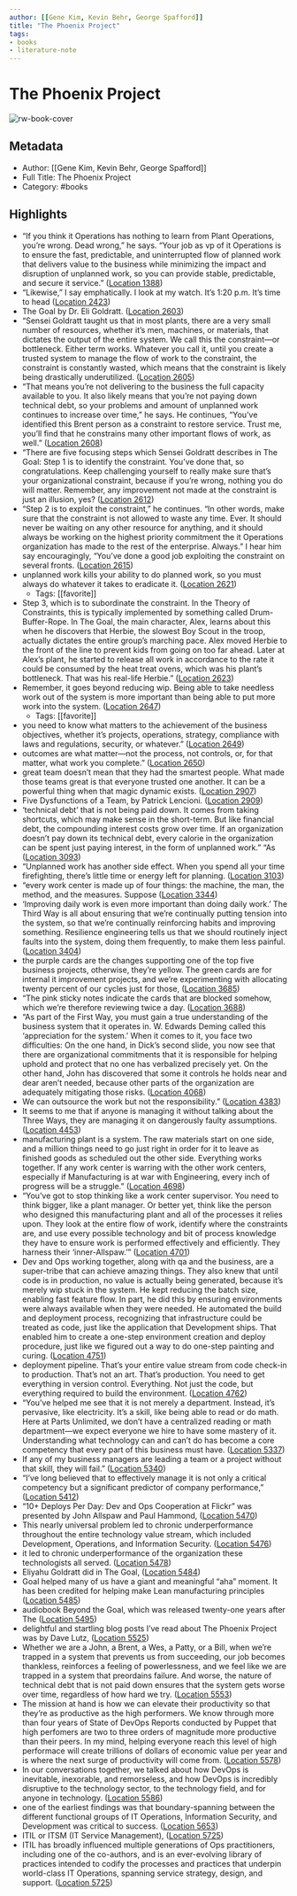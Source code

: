 ```yaml
---
author: [[Gene Kim, Kevin Behr, George Spafford]]
title: "The Phoenix Project"
tags: 
- books
- literature-note
---
```

# The Phoenix Project

![rw-book-cover](https://images-na.ssl-images-amazon.com/images/I/51zDZ1s4hCL._SL200_.jpg)

## Metadata
- Author: [[Gene Kim, Kevin Behr, George Spafford]]
- Full Title: The Phoenix Project
- Category: #books

## Highlights
- “If you think it Operations has nothing to learn from Plant Operations, you’re wrong. Dead wrong,” he says. “Your job as vp of it Operations is to ensure the fast, predictable, and uninterrupted flow of planned work that delivers value to the business while minimizing the impact and disruption of unplanned work, so you can provide stable, predictable, and secure it service.” ([Location 1388](https://readwise.io/to_kindle?action=open&asin=B078Y98RG8&location=1388))
- “Likewise,” I say emphatically. I look at my watch. It’s 1:20 p.m. It’s time to head ([Location 2423](https://readwise.io/to_kindle?action=open&asin=B078Y98RG8&location=2423))
- The Goal by Dr. Eli Goldratt. ([Location 2603](https://readwise.io/to_kindle?action=open&asin=B078Y98RG8&location=2603))
- “Sensei Goldratt taught us that in most plants, there are a very small number of resources, whether it’s men, machines, or materials, that dictates the output of the entire system. We call this the constraint—or bottleneck. Either term works. Whatever you call it, until you create a trusted system to manage the flow of work to the constraint, the constraint is constantly wasted, which means that the constraint is likely being drastically underutilized. ([Location 2605](https://readwise.io/to_kindle?action=open&asin=B078Y98RG8&location=2605))
- “That means you’re not delivering to the business the full capacity available to you. It also likely means that you’re not paying down technical debt, so your problems and amount of unplanned work continues to increase over time,” he says. He continues, “You’ve identified this Brent person as a constraint to restore service. Trust me, you’ll find that he constrains many other important flows of work, as well.” ([Location 2608](https://readwise.io/to_kindle?action=open&asin=B078Y98RG8&location=2608))
- “There are five focusing steps which Sensei Goldratt describes in The Goal: Step 1 is to identify the constraint. You’ve done that, so congratulations. Keep challenging yourself to really make sure that’s your organizational constraint, because if you’re wrong, nothing you do will matter. Remember, any improvement not made at the constraint is just an illusion, yes? ([Location 2612](https://readwise.io/to_kindle?action=open&asin=B078Y98RG8&location=2612))
- “Step 2 is to exploit the constraint,” he continues. “In other words, make sure that the constraint is not allowed to waste any time. Ever. It should never be waiting on any other resource for anything, and it should always be working on the highest priority commitment the it Operations organization has made to the rest of the enterprise. Always.” I hear him say encouragingly, “You’ve done a good job exploiting the constraint on several fronts. ([Location 2615](https://readwise.io/to_kindle?action=open&asin=B078Y98RG8&location=2615))
- unplanned work kills your ability to do planned work, so you must always do whatever it takes to eradicate it. ([Location 2621](https://readwise.io/to_kindle?action=open&asin=B078Y98RG8&location=2621))
    - Tags: [[favorite]] 
- Step 3, which is to subordinate the constraint. In the Theory of Constraints, this is typically implemented by something called Drum-Buffer-Rope. In The Goal, the main character, Alex, learns about this when he discovers that Herbie, the slowest Boy Scout in the troop, actually dictates the entire group’s marching pace. Alex moved Herbie to the front of the line to prevent kids from going on too far ahead. Later at Alex’s plant, he started to release all work in accordance to the rate it could be consumed by the heat treat ovens, which was his plant’s bottleneck. That was his real-life Herbie.” ([Location 2623](https://readwise.io/to_kindle?action=open&asin=B078Y98RG8&location=2623))
- Remember, it goes beyond reducing wip. Being able to take needless work out of the system is more important than being able to put more work into the system. ([Location 2647](https://readwise.io/to_kindle?action=open&asin=B078Y98RG8&location=2647))
    - Tags: [[favorite]] 
- you need to know what matters to the achievement of the business objectives, whether it’s projects, operations, strategy, compliance with laws and regulations, security, or whatever.” ([Location 2649](https://readwise.io/to_kindle?action=open&asin=B078Y98RG8&location=2649))
- outcomes are what matter—not the process, not controls, or, for that matter, what work you complete.” ([Location 2650](https://readwise.io/to_kindle?action=open&asin=B078Y98RG8&location=2650))
- great team doesn’t mean that they had the smartest people. What made those teams great is that everyone trusted one another. It can be a powerful thing when that magic dynamic exists. ([Location 2907](https://readwise.io/to_kindle?action=open&asin=B078Y98RG8&location=2907))
- Five Dysfunctions of a Team, by Patrick Lencioni. ([Location 2909](https://readwise.io/to_kindle?action=open&asin=B078Y98RG8&location=2909))
- ‘technical debt’ that is not being paid down. It comes from taking shortcuts, which may make sense in the short-term. But like financial debt, the compounding interest costs grow over time. If an organization doesn’t pay down its technical debt, every calorie in the organization can be spent just paying interest, in the form of unplanned work.” “As ([Location 3093](https://readwise.io/to_kindle?action=open&asin=B078Y98RG8&location=3093))
- “Unplanned work has another side effect. When you spend all your time firefighting, there’s little time or energy left for planning. ([Location 3103](https://readwise.io/to_kindle?action=open&asin=B078Y98RG8&location=3103))
- “every work center is made up of four things: the machine, the man, the method, and the measures. Suppose ([Location 3344](https://readwise.io/to_kindle?action=open&asin=B078Y98RG8&location=3344))
- ‘Improving daily work is even more important than doing daily work.’ The Third Way is all about ensuring that we’re continually putting tension into the system, so that we’re continually reinforcing habits and improving something. Resilience engineering tells us that we should routinely inject faults into the system, doing them frequently, to make them less painful. ([Location 3404](https://readwise.io/to_kindle?action=open&asin=B078Y98RG8&location=3404))
- the purple cards are the changes supporting one of the top five business projects, otherwise, they’re yellow. The green cards are for internal it improvement projects, and we’re experimenting with allocating twenty percent of our cycles just for those, ([Location 3685](https://readwise.io/to_kindle?action=open&asin=B078Y98RG8&location=3685))
- “The pink sticky notes indicate the cards that are blocked somehow, which we’re therefore reviewing twice a day. ([Location 3688](https://readwise.io/to_kindle?action=open&asin=B078Y98RG8&location=3688))
- “As part of the First Way, you must gain a true understanding of the business system that it operates in. W. Edwards Deming called this ‘appreciation for the system.’ When it comes to it, you face two difficulties: On the one hand, in Dick’s second slide, you now see that there are organizational commitments that it is responsible for helping uphold and protect that no one has verbalized precisely yet. On the other hand, John has discovered that some it controls he holds near and dear aren’t needed, because other parts of the organization are adequately mitigating those risks. ([Location 4068](https://readwise.io/to_kindle?action=open&asin=B078Y98RG8&location=4068))
- We can outsource the work but not the responsibility.” ([Location 4383](https://readwise.io/to_kindle?action=open&asin=B078Y98RG8&location=4383))
- It seems to me that if anyone is managing it without talking about the Three Ways, they are managing it on dangerously faulty assumptions. ([Location 4453](https://readwise.io/to_kindle?action=open&asin=B078Y98RG8&location=4453))
- manufacturing plant is a system. The raw materials start on one side, and a million things need to go just right in order for it to leave as finished goods as scheduled out the other side. Everything works together. If any work center is warring with the other work centers, especially if Manufacturing is at war with Engineering, every inch of progress will be a struggle.” ([Location 4698](https://readwise.io/to_kindle?action=open&asin=B078Y98RG8&location=4698))
- “You’ve got to stop thinking like a work center supervisor. You need to think bigger, like a plant manager. Or better yet, think like the person who designed this manufacturing plant and all of the processes it relies upon. They look at the entire flow of work, identify where the constraints are, and use every possible technology and bit of process knowledge they have to ensure work is performed effectively and efficiently. They harness their ‘inner-Allspaw.’” ([Location 4701](https://readwise.io/to_kindle?action=open&asin=B078Y98RG8&location=4701))
- Dev and Ops working together, along with qa and the business, are a super-tribe that can achieve amazing things. They also knew that until code is in production, no value is actually being generated, because it’s merely wip stuck in the system. He kept reducing the batch size, enabling fast feature flow. In part, he did this by ensuring environments were always available when they were needed. He automated the build and deployment process, recognizing that infrastructure could be treated as code, just like the application that Development ships. That enabled him to create a one-step environment creation and deploy procedure, just like we figured out a way to do one-step painting and curing. ([Location 4751](https://readwise.io/to_kindle?action=open&asin=B078Y98RG8&location=4751))
- deployment pipeline. That’s your entire value stream from code check-in to production. That’s not an art. That’s production. You need to get everything in version control. Everything. Not just the code, but everything required to build the environment. ([Location 4762](https://readwise.io/to_kindle?action=open&asin=B078Y98RG8&location=4762))
- “You’ve helped me see that it is not merely a department. Instead, it’s pervasive, like electricity. It’s a skill, like being able to read or do math. Here at Parts Unlimited, we don’t have a centralized reading or math department—we expect everyone we hire to have some mastery of it. Understanding what technology can and can’t do has become a core competency that every part of this business must have. ([Location 5337](https://readwise.io/to_kindle?action=open&asin=B078Y98RG8&location=5337))
- If any of my business managers are leading a team or a project without that skill, they will fail.” ([Location 5340](https://readwise.io/to_kindle?action=open&asin=B078Y98RG8&location=5340))
- “I’ve long believed that to effectively manage it is not only a critical competency but a significant predictor of company performance,” ([Location 5412](https://readwise.io/to_kindle?action=open&asin=B078Y98RG8&location=5412))
- “10+ Deploys Per Day: Dev and Ops Cooperation at Flickr” was presented by John Allspaw and Paul Hammond, ([Location 5470](https://readwise.io/to_kindle?action=open&asin=B078Y98RG8&location=5470))
- This nearly universal problem led to chronic underperformance throughout the entire technology value stream, which included Development, Operations, and Information Security. ([Location 5476](https://readwise.io/to_kindle?action=open&asin=B078Y98RG8&location=5476))
- it led to chronic underperformance of the organization these technologists all served. ([Location 5478](https://readwise.io/to_kindle?action=open&asin=B078Y98RG8&location=5478))
- Eliyahu Goldratt did in The Goal, ([Location 5484](https://readwise.io/to_kindle?action=open&asin=B078Y98RG8&location=5484))
- Goal helped many of us have a giant and meaningful “aha” moment. It has been credited for helping make Lean manufacturing principles ([Location 5485](https://readwise.io/to_kindle?action=open&asin=B078Y98RG8&location=5485))
- audiobook Beyond the Goal, which was released twenty-one years after The ([Location 5495](https://readwise.io/to_kindle?action=open&asin=B078Y98RG8&location=5495))
- delightful and startling blog posts I’ve read about The Phoenix Project was by Dave Lutz, ([Location 5525](https://readwise.io/to_kindle?action=open&asin=B078Y98RG8&location=5525))
- Whether we are a John, a Brent, a Wes, a Patty, or a Bill, when we’re trapped in a system that prevents us from succeeding, our job becomes thankless, reinforces a feeling of powerlessness, and we feel like we are trapped in a system that preordains failure. And worse, the nature of technical debt that is not paid down ensures that the system gets worse over time, regardless of how hard we try. ([Location 5553](https://readwise.io/to_kindle?action=open&asin=B078Y98RG8&location=5553))
- The mission at hand is how we can elevate their productivity so that they’re as productive as the high performers. We know through more than four years of State of DevOps Reports conducted by Puppet that high perfomers are two to three orders of magnitude more productive than their peers. In my mind, helping everyone reach this level of high performace will create trillions of dollars of economic value per year and is where the next surge of productivity will come from. ([Location 5578](https://readwise.io/to_kindle?action=open&asin=B078Y98RG8&location=5578))
- In our conversations together, we talked about how DevOps is inevitable, inexorable, and remorseless, and how DevOps is incredibly disruptive to the technology sector, to the technology field, and for anyone in technology. ([Location 5586](https://readwise.io/to_kindle?action=open&asin=B078Y98RG8&location=5586))
- one of the earliest findings was that boundary-spanning between the different functional groups of IT Operations, Information Security, and Development was critical to success. ([Location 5653](https://readwise.io/to_kindle?action=open&asin=B078Y98RG8&location=5653))
- ITIL or ITSM (IT Service Management), ([Location 5725](https://readwise.io/to_kindle?action=open&asin=B078Y98RG8&location=5725))
- ITIL has broadly influenced multiple generations of Ops practitioners, including one of the co-authors, and is an ever-evolving library of practices intended to codify the processes and practices that underpin world-class IT Operations, spanning service strategy, design, and support. ([Location 5725](https://readwise.io/to_kindle?action=open&asin=B078Y98RG8&location=5725))